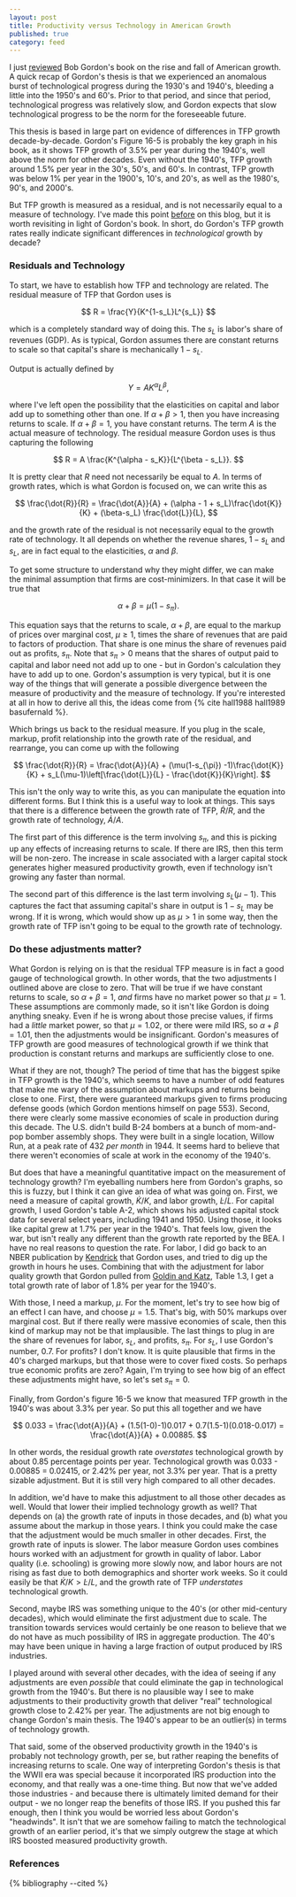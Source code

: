 ```yaml
---
layout: post
title: Productivity versus Technology in American Growth
published: true
category: feed
---
```


I just [reviewed](https://growthecon.com/blog/Gordon-Review/) Bob Gordon's book on the rise and fall of American growth. A quick recap of Gordon's thesis is that we experienced an anomalous burst of technological progress during the 1930's and 1940's, bleeding a little into the 1950's and 60's. Prior to that period, and since that period, technological progress was relatively slow, and Gordon expects that slow technological progress to be the norm for the foreseeable future. 

This thesis is based in large part on evidence of differences in TFP growth decade-by-decade. Gordon's Figure 16-5 is probably the key graph in his book, as it shows TFP growth of 3.5% per year during the 1940's, well above the norm for other decades. Even without the 1940's, TFP growth around 1.5% per year in the 30's, 50's, and 60's. In contrast, TFP growth was below 1% per year in the 1900's, 10's, and 20's, as well as the 1980's, 90's, and 2000's. 

But TFP growth is measured as a residual, and is not necessarily equal to a measure of technology. I've made this point [before](https://growthecon.com/blog/labors-share-profits-and-the-productivity-slowdown/) on this blog, but it is worth revisiting in light of Gordon's book. In short, do Gordon's TFP growth rates really indicate significant differences in *technological* growth by decade?

### Residuals and Technology

To start, we have to establish how TFP and technology are related. The residual measure of TFP that Gordon uses is

$$
R = \frac{Y}{K^{1-s_L}L^{s_L}}
$$ 

which is a completely standard way of doing this. The $s_L$ is labor's share of revenues (GDP). As is typical, Gordon assumes there are constant returns to scale so that capital's share is mechanically $1-s_L$.

Output is actually defined by

$$
Y = A K^{\alpha} L^{\beta},
$$

where I've left open the possibility that the elasticities on capital and labor add up to something other than one. If $\alpha+\beta>1$, then you have increasing returns to scale. If $\alpha+\beta=1$, you have constant returns. The term $A$ is the actual measure of technology. The residual measure Gordon uses is thus capturing the following

$$
R = A \frac{K^{\alpha - s_K}}{L^{\beta - s_L}}.
$$

It is pretty clear that $R$ need not necessarily be equal to $A$. In terms of growth rates, which is what Gordon is focused on, we can write this as

$$
\frac{\dot{R}}{R} = \frac{\dot{A}}{A} + (\alpha - 1 + s_L)\frac{\dot{K}}{K} + (\beta-s_L) \frac{\dot{L}}{L},
$$

and the growth rate of the residual is not necessarily equal to the growth rate of technology. It all depends on whether the revenue shares, $1-s_L$ and $s_L$, are in fact equal to the elasticities, $\alpha$ and $\beta$.

To get some structure to understand why they might differ, we can make the minimal assumption that firms are cost-minimizers. In that case it will be true that

$$
\alpha + \beta = \mu(1-s_{\pi}).
$$

This equation says that the returns to scale, $\alpha + \beta$, are equal to the markup of prices over marginal cost, $\mu \geq 1$, times the share of revenues that are paid to factors of production. That share is one minus the share of revenues paid out as profits, $s_{\pi}$. Note that $s_{\pi} > 0$ means that the shares of output paid to capital and labor need not add up to one - but in Gordon's calculation they have to add up to one. Gordon's assumption is very typical, but it is one way of the things that will generate a possible divergence between the measure of productivity and the measure of technology. If you're interested at all in how to derive all this, the ideas come from {% cite hall1988 hall1989 basufernald %}.

Which brings us back to the residual measure. If you plug in the scale, markup, profit relationship into the growth rate of the residual, and rearrange, you can come up with the following

$$
\frac{\dot{R}}{R} = \frac{\dot{A}}{A} + (\mu(1-s_{\pi}) -1)\frac{\dot{K}}{K} + s_L(\mu-1)\left[\frac{\dot{L}}{L} - \frac{\dot{K}}{K}\right].
$$

This isn't the only way to write this, as you can manipulate the equation into different forms. But I think this is a useful way to look at things. This says that there is a difference between the growth rate of TFP, $\dot{R}/R$, and the growth rate of technology, $\dot{A}/A$. 

The first part of this difference is the term involving $s_{\pi}$, and this is picking up any effects of increasing returns to scale. If there are IRS, then this term will be non-zero. The increase in scale associated with a larger capital stock generates higher measured productivity growth, even if technology isn't growing any faster than normal. 

The second part of this difference is the last term involving $s_L(\mu-1)$. This captures the fact that assuming capital's share in output is $1-s_L$ may be wrong. If it is wrong, which would show up as $\mu>1$ in some way, then the growth rate of TFP isn't going to be equal to the growth rate of technology. 

### Do these adjustments matter?

What Gordon is relying on is that the residual TFP measure is in fact a good gauge of technological growth. In other words, that the two adjustments I outlined above are close to zero. That will be true if we have constant returns to scale, so $\alpha+\beta = 1$, *and* firms have no market power so that $\mu=1$. These assumptions are commonly made, so it isn't like Gordon is doing anything sneaky. Even if he is wrong about those precise values, if firms had a *little* market power, so that $\mu=1.02$, or there were mild IRS, so $\alpha+\beta=1.01$, then the adjustments would be insignificant. Gordon's measures of TFP growth are good measures of technological growth if we think that production is constant returns and markups are sufficiently close to one.

What if they are not, though? The period of time that has the biggest spike in TFP growth is the 1940's, which seems to have a number of odd features that make me wary of the assumption about markups and returns being close to one. First, there were guaranteed markups given to firms producing defense goods (which Gordon mentions himself on page 553). Second, there were clearly some massive economies of scale in production during this decade. The U.S. didn't build B-24 bombers at a bunch of mom-and-pop bomber assembly shops. They were built in a single location, Willow Run, at a peak rate of 432 *per month* in 1944. It seems hard to believe that there weren't economies of scale at work in the economy of the 1940's. 

But does that have a meaningful quantitative impact on the measurement of technology growth? I'm eyeballing numbers here from Gordon's graphs, so this is fuzzy, but I think it can give an idea of what was going on. First, we need a measure of capital growth, $\dot{K}/K$, and labor growth, $\dot{L}/L$. For capital growth, I used Gordon's table A-2, which shows his adjusted capital stock data for several select years, including 1941 and 1950. Using those, it looks like capital grew at 1.7% per year in the 1940's. That feels low, given the war, but isn't really any different than the growth rate reported by the BEA. I have no real reasons to question the rate. For labor, I did go back to an NBER publication by [Kendrick](http://papers.nber.org/books/kend61-1) that Gordon uses, and tried to dig up the growth in hours he uses. Combining that with the adjustment for labor quality growth that Gordon pulled from [Goldin and Katz](http://s3.amazonaws.com/zanran_storage/www.hup.harvard.edu/ContentPages/50365105.pdf), Table 1.3, I get a total growth rate of labor of 1.8% per year for the 1940's. 

With those, I need a markup, $\mu$. For the moment, let's try to see how big of an effect I can have, and choose $\mu=1.5$. That's big, with 50% markups over marginal cost. But if there really were massive economies of scale, then this kind of markup may not be that implausible. The last things to plug in are the share of revenues for labor, $s_L$, and profits, $s_{\pi}$. For $s_L$, I use Gordon's number, 0.7. For profits? I don't know. It is quite plausible that firms in the 40's charged markups, but that those were to cover fixed costs. So perhaps true economic profits are zero? Again, I'm trying to see how big of an effect these adjustments might have, so let's set $s_{\pi} =0$. 

Finally, from Gordon's figure 16-5 we know that measured TFP growth in the 1940's was about 3.3% per year. So put this all together and we have

$$
0.033 = \frac{\dot{A}}{A} + (1.5(1-0)-1)0.017 + 0.7(1.5-1)(0.018-0.017) = \frac{\dot{A}}{A} + 0.00885.
$$

In other words, the residual growth rate *overstates* technological growth by about 0.85 percentage points per year. Technological growth was 0.033 - 0.00885 = 0.02415, or 2.42% per year, not 3.3% per year. That is a pretty sizable adjustment. But it is still very high compared to all other decades. 

In addition, we'd have to make this adjustment to all those other decades as well. Would that lower their implied technology growth as well? That depends on (a) the growth rate of inputs in those decades, and (b) what you assume about the markup in those years. I think you could make the case that the adjustment would be much smaller in other decades. First, the growth rate of inputs is slower. The labor measure Gordon uses combines hours worked with an adjustment for growth in quality of labor. Labor quality (i.e. schooling) is growing more slowly now, and labor hours are not rising as fast due to both demographics and shorter work weeks. So it could easily be that $\dot{K}/K > \dot{L}/L$, and the growth rate of TFP *understates* technological growth. 

Second, maybe IRS was something unique to the 40's (or other mid-century decades), which would eliminate the first adjustment due to scale. The transition towards services would certainly be one reason to believe that we do not have as much possibility of IRS in aggregate production. The 40's may have been unique in having a large fraction of output produced by IRS industries.

I played around with several other decades, with the idea of seeing if any adjustments are even *possible* that could eliminate the gap in technological growth from the 1940's. But there is no plausible way I see to make adjustments to their productivity growth that deliver "real" technological growth close to 2.42% per year. The adjustments are not big enough to change Gordon's main thesis. The 1940's appear to be an outlier(s) in terms of technology growth. 

That said, some of the observed productivity growth in the 1940's is probably not technology growth, per se, but rather reaping the benefits of increasing returns to scale. One way of interpreting Gordon's thesis is that the WWII era was special because it incorporated IRS production into the economy, and that really was a one-time thing. But now that we've added those industries - and because there is ultimately limited demand for their output - we no longer reap the benefits of those IRS. If you pushed this far enough, then I think you would be worried less about Gordon's "headwinds". It isn't that we are somehow failing to match the technological growth of an earlier period, it's that we simply outgrew the stage at which IRS boosted measured productivity growth.

### References
{% bibliography --cited %}
